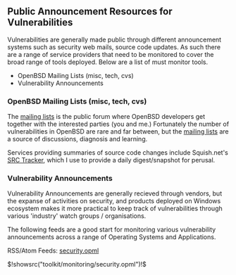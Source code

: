 ## Public Announcement Resources for Vulnerabilities

Vulnerabilities are generally made public through different announcement
systems such as security web mails, source code updates. As such there are
a range of service providers that need to be monitored to cover the
broad range of tools deployed. Below are a list of must monitor tools.

<ul>
    <li>OpenBSD Mailing Lists (misc, tech, cvs)
    <li>Vulnerability Announcements
</ul>


### OpenBSD Mailing Lists (misc, tech, cvs)

The [mailing lists](http://www.openbsd.org/mail.html 
"Read the Netiquette Guide to Community Behaviour Guidelines for better results.")
is the public forum where OpenBSD developers get together with the interested
parties (you and me.) Fortunately the number of vulnerabilities in OpenBSD are 
rare and far between, but the [mailing lists](http://www.openbsd.org/mail.html 
"Read the Netiquette Guide to Community Behaviour Guidelines for better results.")
are a source of discussions, diagnosis and learning.

Services providing summaries of source code changes include Squish.net's 
<a href="http://www.squish.net/mailman/listinfo/odc">SRC Tracker</a>, which
I use to provide a daily digest/snapshot for perusal.

### Vulnerability Announcements

Vulnerability Announcements are generally recieved through vendors, but the expanse of 
activities on security, and products deployed on Windows ecosystem makes it
more practical to keep track of vulnerabilities through various 'industry' watch 
groups / organisations.

The following feeds are a good start for monitoring various vulnerability announcements
across a range of Operating Systems and Applications.

RSS/Atom Feeds: <a href="security.opml" title="OPML Format">security.opml</a>

<!--(block | syntax("xml"))-->
$!showsrc("toolkit/monitoring/security.opml")!$
<!--(end)-->

